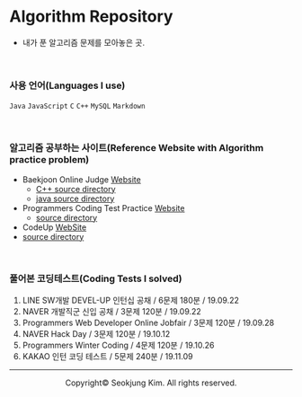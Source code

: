 # Algorithm Repository

- 내가 푼 알고리즘 문제를 모아놓은 곳.

<br>

### 사용 언어(Languages I use)
`Java` `JavaScript` `C` `C++` `MySQL` `Markdown`

<br>

### 알고리즘 공부하는 사이트(Reference Website with Algorithm practice problem)
  * Baekjoon Online Judge [Website](https://www.acmicpc.net/user/ehddnwnd)
    * [C++ source directory](https://github.com/seokju2ng/Algorithm/tree/master/Baekjoon/cpp)
    * [java source directory](https://github.com/seokju2ng/Algorithm/tree/master/Baekjoon/java/src/net/acmicpc)
  * Programmers Coding Test Practice [Website](https://programmers.co.kr/learn/challenges)
    * [source directory](https://github.com/seokju2ng/Algorithm/tree/master/ProgrammersPractice/src)
  * CodeUp [WebSite](https://codeup.kr/status.php?user_id=ehddnwnd)
  * [source directory](https://github.com/seokju2ng/Algorithm/tree/master/CodeUp)
<br>

### 풀어본 코딩테스트(Coding Tests I solved)
  1. LINE SW개발 DEVEL-UP 인턴십 공채 / 6문제 180분 / 19.09.22
  2. NAVER 개발직군 신입 공채 / 3문제 120분 / 19.09.22
  3. Programmers Web Developer Online Jobfair / 3문제 120분 / 19.09.28
  4. NAVER Hack Day / 3문제 120분 / 19.10.12
  5. Programmers Winter Coding / 4문제 120분 / 19.10.26
  6. KAKAO 인턴 코딩 테스트 / 5문제 240분 / 19.11.09

***
<p align="center">Copyright&copy; Seokjung Kim. All rights reserved.</p>
